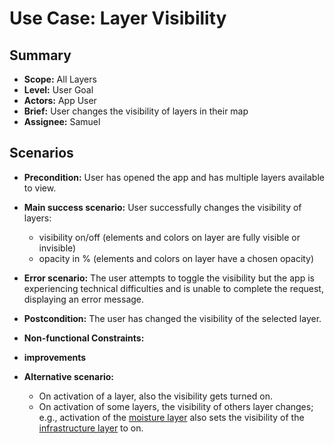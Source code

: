 # Use Case: Layer Visibility

## Summary

- **Scope:** All Layers
- **Level:** User Goal
- **Actors:** App User
- **Brief:** User changes the visibility of layers in their map
- **Assignee:** Samuel

## Scenarios

- **Precondition:**
  User has opened the app and has multiple layers available to view.
- **Main success scenario:**
  User successfully changes the visibility of layers:
  - visibility on/off (elements and colors on layer are fully visible or invisible)
  - opacity in % (elements and colors on layer have a chosen opacity)
- **Error scenario:**
  The user attempts to toggle the visibility but the app is experiencing technical difficulties and is unable to complete the request, displaying an error message.
- **Postcondition:**
  The user has changed the visibility of the selected layer.
- **Non-functional Constraints:**

- **improvements**
- **Alternative scenario:**
  - On activation of a layer, also the visibility gets turned on.
  - On activation of some layers, the visibility of others layer changes; e.g.,
    activation of the [moisture layer](moisture_layer.md) also sets the visibility of the [infrastructure layer](../assigned/infrastructure_layer.md) to on.
